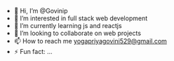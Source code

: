 - 👋 Hi, I’m @Govinip
- 👀 I’m interested in full stack web development
- 🌱 I’m currently learning js and reactjs
- 💞️ I’m looking to collaborate on web projects
- 📫 How to reach me yogapriyagovini529@gmail.com
- ⚡ Fun fact: ...

<!---
Govinip/Govinip is a ✨ special ✨ repository because its `README.md` (this file) appears on your GitHub profile.
You can click the Preview link to take a look at your changes.
--->
